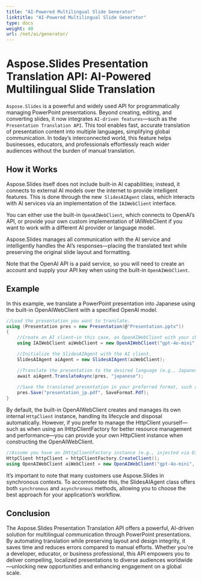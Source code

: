 ```yaml
---
title: "AI-Powered Multilingual Slide Generator"
linktitle: "AI-Powered Multilingual Slide Generator"
type: docs
weight: 40
url: /net/ai/generator/
---
```


# Aspose.Slides Presentation Translation API: AI-Powered Multilingual Slide Translation

`Aspose.Slides` is a powerful and widely used API for programmatically managing PowerPoint presentations. Beyond creating, editing, and converting slides, it now integrates `AI-driven features`—such as the `Presentation Translation API`. This tool enables fast, accurate translation of presentation content into multiple languages, simplifying global communication. In today’s interconnected world, this feature helps businesses, educators, and professionals effortlessly reach wider audiences without the burden of manual translation.

## How it Works
Aspose.Slides itself does not include built-in AI capabilities; instead, it connects to external AI models over the internet to provide intelligent features. This is done through the new` SlidesAIAgent` class, which interacts with AI services via an implementation of the `IAIWebClient` interface.

You can either use the built-in `OpenAIWebClient`, which connects to OpenAI’s API, or provide your own custom implementation of IAIWebClient if you want to work with a different AI provider or language model.

Aspose.Slides manages all communication with the AI service and intelligently handles the AI’s responses—placing the translated text while preserving the original slide layout and formatting.

Note that the OpenAI API is a paid service, so you will need to create an account and supply your API key when using the built-in `OpenAIWebClient`.


## Example

In this example, we translate a PowerPoint presentation into Japanese using the built-in OpenAIWebClient with a specified OpenAI model.

```csharp
//Load the presentation you want to translate.
using (Presentation pres = new Presentation(@"Presentation.pptx"))
{
	//Create an AI client—in this case, an OpenAIWebClient with your chosen model and API key.
	using IAIWebClient aiWebClient = new OpenAIWebClient("gpt-4o-mini", "apiKey", null);

	//Initialize the SlidesAIAgent with the AI client.
	SlidesAIAgent aiAgent = new SlidesAIAgent(aiWebClient);

	//Translate the presentation to the desired language (e.g., Japanese).
	await aiAgent.TranslateAsync(pres, "japanese");
	
	//Save the translated presentation in your preferred format, such as PDF.
	pres.Save("presentation_jp.pdf", SaveFormat.Pdf);
}
```

By default, the built-in OpenAIWebClient creates and manages its own internal `HttpClient` instance, handling its lifecycle and disposal automatically. However, if you prefer to manage the HttpClient yourself—such as when using an IHttpClientFactory for better resource management and performance—you can provide your own HttpClient instance when constructing the OpenAIWebClient.

```csharp
//Assume you have an IHttpClientFactory instance (e.g., injected via DI)
HttpClient httpClient = httpClientFactory.CreateClient();
using OpenAIWebClient aiWebClient = new OpenAIWebClient("gpt-4o-mini", "apiKey",null, httpClient);
```

It’s important to note that many customers use Aspose.Slides in synchronous contexts. To accommodate this, the SlidesAIAgent class offers both `synchronous` and `asynchronous` methods, allowing you to choose the best approach for your application’s workflow.

## Conclusion

The Aspose.Slides Presentation Translation API offers a powerful, AI-driven solution for multilingual communication through PowerPoint presentations. By automating translation while preserving layout and design integrity, it saves time and reduces errors compared to manual efforts. Whether you're a developer, educator, or business professional, this API empowers you to deliver compelling, localized presentations to diverse audiences worldwide—unlocking new opportunities and enhancing engagement on a global scale.